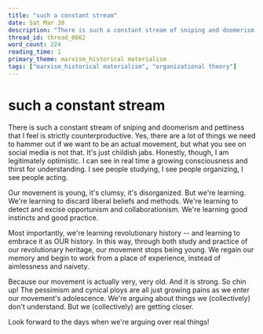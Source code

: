 ```yaml
---
title: "such a constant stream"
date: Sat Mar 30
description: "There is such a constant stream of sniping and doomerism and pettiness that I feel is strictly counterproductive."
thread_id: thread_0862
word_count: 224
reading_time: 1
primary_theme: marxism_historical materialism
tags: ["marxism_historical materialism", "organizational theory"]
---
```


# such a constant stream

There is such a constant stream of sniping and doomerism and pettiness that I feel is strictly counterproductive. Yes, there are a lot of things we need to hammer out if we want to be an actual movement, but what you see on social media is not that. It's just childish jabs. Honestly, though, I am legitimately optimistic. I can see in real time a growing consciousness and thirst for understanding. I see people studying, I see people organizing, I see people acting.

Our movement is young, it's clumsy, it's disorganized. But we're learning. We're learning to discard liberal beliefs and methods. We're learning to detect and excise opportunism and collaborationism. We're learning good instincts and good practice.

Most importantly, we're learning revolutionary history -- and learning to embrace it as OUR history. In this way, through both study and practice of our revolutionary heritage, our movement stops being young. We regain our memory and begin to work from a place of experience, instead of aimlessness and naivety.

Because our movement is actually very, very old. And it is strong. So chin up! The pessimism and cynical ploys are all just growing pains as we enter our movement's adolescence. We're arguing about things we (collectively) don't understand. But we (collectively) are getting closer.

Look forward to the days when we're arguing over real things!